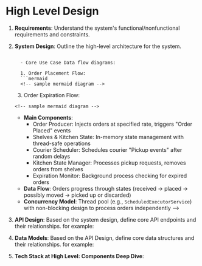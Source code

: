 # High Level Design

1. **Requirements**: Understand the system's functional/nonfunctional requirements and constraints.
    <!-- Executor, PLEASE MAKE SURE removing this comment before your start writing actual requreiment. Here is a example for requirment:
    a Ghost Kitchens order fulfillment system has the following requirements:
   - **Real-time processing needs**: Orders arrive at configurable rate (e.g., 2/sec), couriers arrive after random delay (e.g., 2-6 seconds)
   - **Storage constraints**: Three storage options per `docs/Challenge.md` –  
     *Cooler* (6 cold), *Heater* (6 hot) and the room‑temperature *Shelf* (12).  
     When the ideal Cooler/Heater is full, the order goes to the Shelf; no separate
     "Overflow" shelf exists in the spec.
   - **Order lifecycle**: Each order must be placed on appropriate shelf, possibly moved, and ultimately picked up or discarded
   - **Freshness tracking**: Each order starts with `shelfLife` seconds of freshness.  
     • While on its **ideal** Cooler/Heater, freshness counts down at normal speed.  
     • While on the room‑temperature Shelf (i.e. not at its ideal temp), it decays
       **twice as fast** (half‑life rule from the spec).  
     There is no additional decay tier for a non‑existent "overflow" shelf.
   - **Discard logic**  
   1. **Expiry** – Remove (discard) any order whose freshness value is ≤ 0.  
   2. **Shelf‑full case** – When placing a new order and the Shelf is full:  
      a. Try moving an existing **cold** or **hot** order on the Shelf to its
         Cooler / Heater if space exists.  
      b. If no move is possible, discard the Shelf order that currently has the
         **lowest freshness value** (ties → oldest `placedTime`).  
     This minimises waste by sacrificing the item least likely to be delivered
     successfully. -->

2. **System Design**: Outline the high-level  architecture for the system.
   
    <!-- Agent who are reading this comment, PLEASE MAKE SURE removing this comment before your start writing actual design. Here is a example for design:
    A Ghost Kitchens order fulfillment system has the following design:
   - **Event-Driven Architecture**: The core pattern matches Ghost Kitchens' real systems where order events flow independently
   - Outline the high-level architecture and core use case's data flow diagrams in `docs/design.md` using mermaid syntax. for example:
     - Architecture diagram:
      ```mermaid
      <!-- sample mermaid diagram --> 
   ```
     
     - Core Use Case Data flow diagrams:
     
     1. Order Placement Flow:
     ```mermaid
     <!-- sample mermaid diagram -->
     ```
     
     3. Order Expiration Flow:
     ```mermaid
     <!-- sample mermaid diagram -->
     ```
   - **Main Components**:
     - Order Producer: Injects orders at specified rate, triggers "Order Placed" events
     - Shelves & Kitchen State: In-memory state management with thread-safe operations
     - Courier Scheduler: Schedules courier "Pickup events" after random delays
     - Kitchen State Manager: Processes pickup requests, removes orders from shelves
     - Expiration Monitor: Background process checking for expired orders
   - **Data Flow**: Orders progress through states (received → placed → possibly moved → picked up or discarded)
   - **Concurrency Model**: Thread pool (e.g., `ScheduledExecutorService`) with non-blocking design to process orders independently -->
   
3. **API Design**: Based on the system design, define core API endpoints and their relationships. for example:
    <!-- Agent who are reading this comment, PLEASE MAKE SURE removing this comment before your start writing actual API design. Here is a example for API design:
   - **Order Placement**:
     ```bash
     POST /v1/orders
     ```
     - Parameters: Order details (id, name, temp, shelfLife)
     - Response: Order status with placement information
     - Used to introduce new orders into the system

   - **Order Pickup**:
     ```bash
     POST /v1/orders/{id}/pickup
     ```
     - Parameters: Order ID (path parameter)
     - Response: Pickup confirmation with order details and freshness value
     - Handles courier pickup operations

   - **Shelf Status**:
     ```bash
     GET /v1/shelves
     ```
     - Parameters: None
     - Response: Current status of all shelves with their orders
     - Provides visibility into kitchen state

   - **Order Status**:
     ```bash
     GET /v1/orders/{id}
     ```
     - Parameters: Order ID (path parameter)
     - Response: Detailed order information including current status and history
     - For tracking individual orders

   - **Kitchen Action Ledger**:
     ```bash
     GET /v1/actions
     ```
     - Parameters: Optional filters (orderId, action type, time range)
     - Response: Chronological list of kitchen actions (place, move, pickup, discard)
     - Captures the complete history of order management

   - **Challenge Server Interaction**: Based on the system design, define interaction points with the external Challenge Server.
     - **Fetch Orders**: `GET https://api.ghostkitchens.com/interview/challenge/new` (Handled by harness/client)
       - Uses `auth` token, receives `x-test-id` and order list JSON.
     - **Submit Actions**: `POST https://api.ghostkitchens.com/interview/challenge/solve` (Handled by harness/client)
       - Uses `auth` token and `x-test-id` header.
       - Sends JSON body containing simulation options (rate, pickup times) and the list of timestamped actions (place, move, pickup, discard).
       - Receives pass/fail result string.
     - **Internal Simulation Logic**: The core system (Kitchen, Shelves, Order) manages the state and generates the action list internally, driven by scheduled events, without exposing its own HTTP API.-->

4. **Data Models**: Based on the API Design, define core data structures and their relationships. for example:
    <!-- Executor, PLEASE MAKE SURE removing this comment before your start writing actual data models. Here is a example for data models:
   - **Order Class**: Contains order details and methods to track shelf placement and value
     ```java
     public class Order {
         private final String id;
         private final String name;
         private final Temperature temp;  // enum for HOT/COLD/ROOM_TEMP
         private final int shelfLife;     // shelf life in seconds
         private final double decayRate = 1.0; // decay rate assumed 1.0 if not provided? Challenge.md doesn't specify it.
         private volatile Shelf currentShelf;
         private final long createdOrMovedTimeNanos; // Use nanoTime for monotonic time

         // Enum for Temperature and ShelfType should be defined elsewhere
         // e.g., public enum Temperature { HOT, COLD, ROOM_TEMP }
         // e.g., public enum ShelfType { HOT, COLD, ROOM_TEMP }

         // Constructor
         public Order(String id, String name, Temperature temp, int shelfLife) {
             this.id = id;
             this.name = name;
             this.temp = temp;
             this.shelfLife = shelfLife;
             // Initialize placement time when actually placed
             this.createdOrMovedTimeNanos = System.nanoTime();
         }

         // Calculate current value (freshness) based on time since placement/move
         public synchronized double getCurrentValue() {
             // Use nanoTime for monotonic age calculation
             long ageNanos = System.nanoTime() - createdOrMovedTimeNanos;
             long ageSeconds = TimeUnit.NANOSECONDS.toSeconds(ageNanos);
             
             // Shelf decay modifier based on the spec (double decay if not on ideal temp)
             Shelf current = this.currentShelf; // Volatile read
             boolean onIdealShelf = (current != null) && 
                                  ((temp == Temperature.HOT  && current.getType() == ShelfType.HOT ) ||
                                   (temp == Temperature.COLD && current.getType() == ShelfType.COLD) ||
                                   (temp == Temperature.ROOM_TEMP && current.getType() == ShelfType.ROOM_TEMP)); // ROOM_TEMP ideal shelf is ROOM_TEMP
             double shelfDecayMod = onIdealShelf ? 1.0 : 2.0;  // off-temperature halves freshness time

             double value = (double)(shelfLife - decayRate * ageSeconds * shelfDecayMod) / shelfLife;
             return Math.max(value, 0.0);
         }

         // Thread-safe shelf placement method (updates state and timer)
         public synchronized void placeOnShelf(Shelf shelf) {
             this.currentShelf = shelf;
             this.createdOrMovedTimeNanos = System.nanoTime(); // Reset timer on placement/move
         }

         // Getters
         public String getId() { return id; }
         public Temperature getTemp() { return temp; }
         public Shelf getCurrentShelf() { return currentShelf; }
         public long getCreatedOrMovedTimeNanos() { return createdOrMovedTimeNanos; }
     }
     ```
   
   - **Shelf Class**: Represents each shelf type with thread-safe operations
     ```java
     public class Shelf {
         private final ShelfType type;
         private final int capacity;
         private final List<Order> orders = new ArrayList<>();
         
         public Shelf(ShelfType type, int capacity) {
             this.type = type;
             this.capacity = capacity;
         }
         
         public ShelfType getType() { return type; }
         
         // Thread-safe shelf operations
         public synchronized boolean isFull() {
             return orders.size() >= capacity;
         }
         
         public synchronized boolean isEmpty() {
             return orders.isEmpty();
         }
         
         public synchronized void addOrder(Order order) {
             if (orders.size() >= capacity) throw new IllegalStateException("Shelf full");
             orders.add(order);
             order.placeOnShelf(this); // Use dedicated method to set shelf and time
         }
         
         public synchronized Order removeOrder(Order order) {
             if (orders.remove(order)) {
                 return order;
             }
             return null;
         }
         
         public synchronized Order removeAny() {
             // Changed from random to lowest value discard strategy
             return removeLowestValueOrder();
         }
         
         // Added method for explicit lowest value removal
         private synchronized Order removeLowestValueOrder() {
             if (orders.isEmpty()) return null;
             
             Order lowestValueOrder = null;
             double lowestValue = Double.MAX_VALUE;
             
             for (Order order : orders) {
                 double value = order.getCurrentValue();
                 if (value < lowestValue) {
                     lowestValue = value;
                     lowestValueOrder = order;
                 }
             }
             
             if (lowestValueOrder != null) {
                 orders.remove(lowestValueOrder);
             }
             return lowestValueOrder;
         }
         
         public synchronized List<Order> getOrdersSnapshot() {
             return new ArrayList<>(orders);  // copy for safe iteration
         }
     }
     ```
   
   - **Kitchen Coordinator**: Central component managing all shelves and order placement logic
     ```java
     public class Kitchen {
         private final Shelf hotShelf;
         private final Shelf coldShelf;
         private final Shelf roomTempShelf; 
         private final ConcurrentHashMap<String, Order> ordersById = new ConcurrentHashMap<>();

         // Capacities defined by Challenge.md
         public Kitchen() {
             this.hotShelf = new Shelf(ShelfType.HOT, 6);
             this.coldShelf = new Shelf(ShelfType.COLD, 6);
             this.roomTempShelf = new Shelf(ShelfType.ROOM_TEMP, 12);
         }
         
         // Helper to get the primary shelf based on temperature
         private Shelf getPrimaryShelfForTemp(Temperature temp) {
             switch (temp) {
                 case HOT: return hotShelf;
                 case COLD: return coldShelf;
                 case ROOM_TEMP: return roomTempShelf; 
                 default: throw new IllegalArgumentException("Unsupported temperature: " + temp);
             }
         }

         // Helper to get the shelf object from its type
         private Shelf getShelfByType(ShelfType type) {
             switch (type) {
                 case HOT: return hotShelf;
                 case COLD: return coldShelf;
                 case ROOM_TEMP: return roomTempShelf;
                 default: return null; // Should not happen
             }
         }
         
         // Core methods: place orders, pickup orders, and remove expired orders
         public void placeOrder(Order order) {
             ordersById.put(order.getId(), order);
             
             Shelf primaryShelf = getPrimaryShelfForTemp(order.getTemp());
             
             // Lock primary shelf first
             synchronized (primaryShelf) {
                 if (!primaryShelf.isFull()) {
                     primaryShelf.addOrder(order);
                     logAction("PLACED", order, primaryShelf.getType());
                     return;
                 }
             }
             
             // Cooler/Heater full or order is ROOM_TEMP -> place candidate on Shelf (roomTempShelf)
             // Ensure locking order: RoomTempShelf is likely last in order (e.g., HOT < COLD < ROOM_TEMP)
             synchronized(roomTempShelf) {
                 if (!roomTempShelf.isFull()) {
                     roomTempShelf.addOrder(order);
                     logAction("PLACED", order, roomTempShelf.getType());
                     return;
                 }
             
                 // Shelf full – try to move a cold/hot Shelf order back to its Cooler/Heater
                 // According to the spec, we need to check if we can move *any* eligible order
                 // from the roomTempShelf to its ideal Cooler/Heater shelf if space exists there.
                 // This must happen BEFORE discarding from roomTempShelf.
                 boolean moved = tryMoveShelfOrderToIdeal(); // This helper needs locks

             // If a move occurred, roomTempShelf might have space now. If not, or if still full, discard.
             if (!roomTempShelf.isFull()) { // Re-check after potential move
                 roomTempShelf.addOrder(order);
                 logAction("PLACED", order, ShelfType.ROOM_TEMP);
                 return;
             } else {
                 // If still full (no move possible or still not enough space), discard the lowest value order from roomTempShelf
                 Order orderToDiscard = roomTempShelf.removeLowestValueOrder(); 
                 if (orderToDiscard != null) {
                     ordersById.remove(orderToDiscard.getId());
                     logAction("DISCARD", orderToDiscard, ShelfType.ROOM_TEMP); // Use DISCARD action name
                     
                     // Now place the new order on the roomTempShelf (space was just made)
                     roomTempShelf.addOrder(order);
                     logAction("PLACED", order, ShelfType.ROOM_TEMP);
                 } else {
                     // Should not happen if shelf was full, but handle defensively
                     logAction("ERROR", order, ShelfType.ROOM_TEMP); // Log error - couldn't place or discard
                     System.err.println(formatTimestamp() + " CRITICAL_ERROR: Could not place order " + order.getId() + " on full room temp shelf and could not discard.");
                     // Potentially remove the order we failed to place?
                     ordersById.remove(order.getId()); 
                 }
             }
         }
         
         // Helper method to try moving ONE order from roomTempShelf to its ideal shelf
         // Returns true if a move was successful, false otherwise.
         private boolean tryMoveShelfOrderToIdeal() {
             // Iterate over a snapshot to avoid ConcurrentModificationException
             List<Order> roomTempOrders = roomTempShelf.getOrdersSnapshot(); // Get copy for iteration

             for (Order orderToMove : roomTempOrders) {
                 // Only consider moving HOT or COLD orders off the room temp shelf
                 if (orderToMove.getTemp() == Temperature.HOT || orderToMove.getTemp() == Temperature.COLD) {
                     Shelf targetShelf = getPrimaryShelfForTemp(orderToMove.getTemp()); // Hot or Cold shelf

                     // Acquire locks in fixed order (e.g., by ShelfType ordinal) to prevent deadlock
                     // Assuming order HOT < COLD < ROOM_TEMP
                     Shelf firstLock = targetShelf.getType().ordinal() < roomTempShelf.getType().ordinal() ? targetShelf : roomTempShelf;
                     Shelf secondLock = firstLock == targetShelf ? roomTempShelf : targetShelf;

                     synchronized (firstLock) {
                         synchronized (secondLock) {
                             // Double-check conditions after acquiring locks
                             if (!targetShelf.isFull()) {
                                 // Ensure the order is still on the roomTempShelf (could have been picked up/expired)
                                 Order currentOrder = ordersById.get(orderToMove.getId()); // Check master map
                                 if (currentOrder != null && currentOrder.getCurrentShelf() == roomTempShelf) {
                                     // Perform the move
                                     if (roomTempShelf.removeOrder(currentOrder) != null) { // Ensure removal success
                                         targetShelf.addOrder(currentOrder); // Add to target
                                         logAction("MOVE", currentOrder, targetShelf.getType()); // Use MOVE action name
                                         return true; // Moved one order, that's enough for now
                                     } else {
                                         // Log if removal failed unexpectedly (e.g., race condition)
                                         System.err.println(formatTimestamp() + " MOVE_ERROR: Failed to remove order " + currentOrder.getId() + " from room temp shelf during move attempt.");
                                     }
                                 }
                             }
                         }
                     }
                 }
             }
             return false; // No suitable order found or no space on target shelves
         }
         
         public void pickupOrder(String orderId) {
             Order order = ordersById.get(orderId);
             if (order == null) {
                 // Order not found (possibly already discarded)
                 System.out.println(formatTimestamp() + " COURIER_MISS: Order " + orderId + " not found (possibly already discarded)");
                 return;
             }
             
             Shelf shelf = order.getCurrentShelf();
             synchronized(shelf) {
                 if (shelf.removeOrder(order) != null) {
                     // Order successfully removed
                     double value = order.getCurrentValue();
                     ordersById.remove(orderId);
                     logAction("PICKED_UP", order, shelf.getType());
                     
                     // Track statistics
                     deliveredCount.incrementAndGet();
                     
                     // If value <= 0, order was technically "waste" at pickup time
                     if (value <= 0) {
                         System.out.println(formatTimestamp() + " WARNING: Order " + orderId + 
                                            " was picked up with zero value (expired)");
                     }
                 } else {
                     // Order not found on shelf (race condition, picked up by another thread)
                     System.out.println(formatTimestamp() + " COURIER_MISS: Order " + orderId + 
                                        " not found on expected shelf (likely discarded or race condition)");
                 }
             }
         }
         
         public void removeExpiredOrders() {
             // Only need to check Hot, Cold, and Room Temp shelves
             Shelf[] allShelves = new Shelf[]{hotShelf, coldShelf, roomTempShelf};
             
             for (Shelf shelf : allShelves) {
                 synchronized(shelf) {
                     List<Order> orders = shelf.getOrdersSnapshot();
                     for (Order order : orders) {
                         if (order.getCurrentValue() <= 0) {
                             // Order has expired, remove it
                             if (shelf.removeOrder(order) != null) { // Check if remove succeeded (wasn't picked up concurrently)
                                 ordersById.remove(order.getId());
                                 logAction("DISCARD", order, shelf.getType()); // Log as DISCARD (reason: expired)
                                 // Track statistics
                                 wastedCount.incrementAndGet();
                             }
                         }
                     }
                 }
             }
         }
         
         private final AtomicInteger deliveredCount = new AtomicInteger(0);
         private final AtomicInteger wastedCount = new AtomicInteger(0);
         private final long startTime = System.currentTimeMillis();
         
         private String formatTimestamp() {
             long elapsed = System.currentTimeMillis() - startTime;
             return String.format("[+%.3fs]", elapsed / 1000.0);
         }
         
         private void logAction(String action, Order order, ShelfType shelfType) {
             // Value calculation might need care if called outside locks or if state changes
             double value = order.getCurrentValue(); 
             String message = String.format("%s %-9s Order %s (%s, temp=%s) %s %s Shelf (Value: %.2f)",
                 formatTimestamp(),
                 action,
                 order.getId(),
                 order.getName(), // Assuming Order has getName()
                 order.getTemp(),
                 action.equals("PLACED") || action.equals("MOVE") ? "on" : "from",
                 shelfType,
                 value
             );
             System.out.println(message);
         }
         
         private void printSummary() {
             int delivered = deliveredCount.get();
             int wasted = wastedCount.get();
             // Assuming ordersReceived is tracked elsewhere or calculated
             int totalAttempted = delivered + wasted + ordersById.size(); // Approximate total if not tracked explicitly
             double successRate = (totalAttempted > 0) ? (delivered * 100.0) / totalAttempted : 0.0;

             System.out.println("\n=== SIMULATION SUMMARY ===");
             System.out.println("Total orders processed (attempted/completed): " + totalAttempted);
             System.out.println("Successfully delivered: " + delivered);
             System.out.println("Wasted/discarded (including expired): " + wasted);
             System.out.println("Remaining on shelves: " + ordersById.size());
             System.out.println("Delivery success rate (delivered / total attempted): " + String.format("%.1f%%", successRate));
             System.out.println("==========================\n");
         }
     }
     ``` -->

5. **Tech Stack at High Level: Components Deep Dive**: 
    <!-- Executor, PLEASE MAKE SURE removing this comment before writing actual components deep dive. Here is a example for components deep dive:
   - **System Architecture (Challenge Implementation)**:
     - Event-driven Architecture: Optimized for real-time order processing, leveraging a message bus core (e.g., Kafka via `quarkus-smallrye-reactive-messaging-kafka`).
     - Single-Process Simulation: Command-line harness driving in-memory state changes.
     - Concurrency Model: Core Java Concurrency (`ExecutorService`, `ScheduledExecutorService`, `synchronized`, `ConcurrentHashMap`) is used for the simulation.
     - Data Structures: Thread-safe collections (`ConcurrentHashMap`) and careful synchronization (`synchronized` blocks, considering lock ordering like HOT < COLD < ROOM_TEMP) are employed.

6. ** Deployment and Monitoring at High Level**: Based on `.cursor/high_level_design.md` and above requirements, identify and employ necessary deployment and monitoring strategies.
    <!-- Executor, PLEASE MAKE SURE removing this comment before writing actual deployment and monitoring. Here is a example for deployment and monitoring:
    - **Cloud, Hybrid, On-Premise, Self-Hosted Deployment**
        - **Cloud Providers**:
            - **AWS**:
            - **Azure**:
            - **GCP**:
    - **Deployment Strategies**:
        - **Blue/Green Deployment**
        - **Canary Deployment**
        - **Rolling Deployment**
    - **Monitoring Strategies**:
        - **Health Checks**: Endpoint-based monitoring to verify service availability and basic functionality
        - **Metrics Collection**: Gathering quantitative data on system performance (response times, throughput, error rates)
        - **Distributed Tracing**: Following requests across service boundaries to identify bottlenecks
        - **Log Aggregation**: Centralized collection and analysis of application logs
        - **Synthetic Monitoring**: Simulating user interactions to detect issues before real users encounter them
        - **Real User Monitoring (RUM)**: Capturing actual user experience metrics from production traffic
        - **Infrastructure Monitoring**: Tracking host-level metrics (CPU, memory, disk, network)
        - **Dependency Monitoring**: Observing the health of external services and databases
        - **SLO/SLA Monitoring**: Tracking compliance with service level objectives
        - **Anomaly Detection**: Using ML/statistical methods to identify unusual patterns

